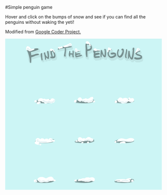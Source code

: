 #Simple penguin game

Hover and click on the bumps of snow and see if you can find all the penguins without waking the yeti!

Modified from <a href="https://googlecreativelab.github.io/coder-projects/projects/pop_up_penguins/"> Google Coder Project.</a>

![penguins-game-image](image.png)